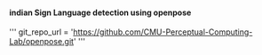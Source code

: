 #### indian Sign Language detection using openpose
'''
git_repo_url = 'https://github.com/CMU-Perceptual-Computing-Lab/openpose.git'
'''

